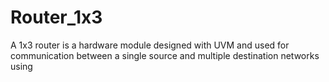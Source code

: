 # Router_1x3
A 1x3 router is a hardware module designed with UVM and used for communication between a single source and multiple destination networks using 

